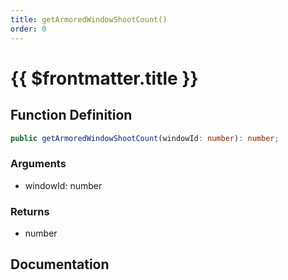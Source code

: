 ```yaml
---
title: getArmoredWindowShootCount()
order: 0
---
```


# {{ $frontmatter.title }}

## Function Definition

```ts
public getArmoredWindowShootCount(windowId: number): number;
```

### Arguments

* windowId: number

### Returns

* number

## Documentation

<!--@include: ./parts/getArmoredWindowShootCount.md-->
